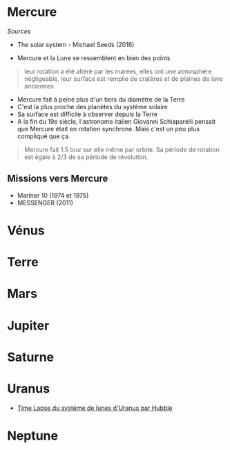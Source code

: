 # Mercure

*Sources*

- The solar system - Michael Seeds (2016)

- Mercure et la Lune se ressemblent en bien des points
> leur rotation a été altéré par les marées, elles ont une atmosphère négligeable, leur surface est remplie de cratères et de plaines de lave anciennes
- Mercure fait à peine plus d'un tiers du diamètre de la Terre
- C'est la plus proche des planètes du système solaire
- Sa surface est difficile à observer depuis la Terre
- A la fin du 19e siècle, l'astronome italien Giovanni Schiaparelli pensait que Mercure était en rotation synchrone. Mais c'est un peu plus compliqué que ça.
> Mercure fait 1.5 tour sur elle même par orbite. Sa période de rotation est égale à 2/3 de sa période de révolution.


## Missions vers Mercure

- Mariner 10 (1974 et 1975)
- MESSENGER (2011)

# Vénus

# Terre

# Mars

# Jupiter

# Saturne

# Uranus

- [Time Lapse du système de lunes d'Uranus par Hubble](https://hubblesite.org/contents/media/videos/1999/11/175-Video.html?news=true)

# Neptune
